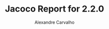 ---
title: Jacoco Report for 2.2.0
author: Alexandre Carvalho
menu_title: 2.2.0
category: jacoco_reports
layout: iframe
iframe_url: /docs/2.2.0/jacoco/test/html/index.html
order: 2
---